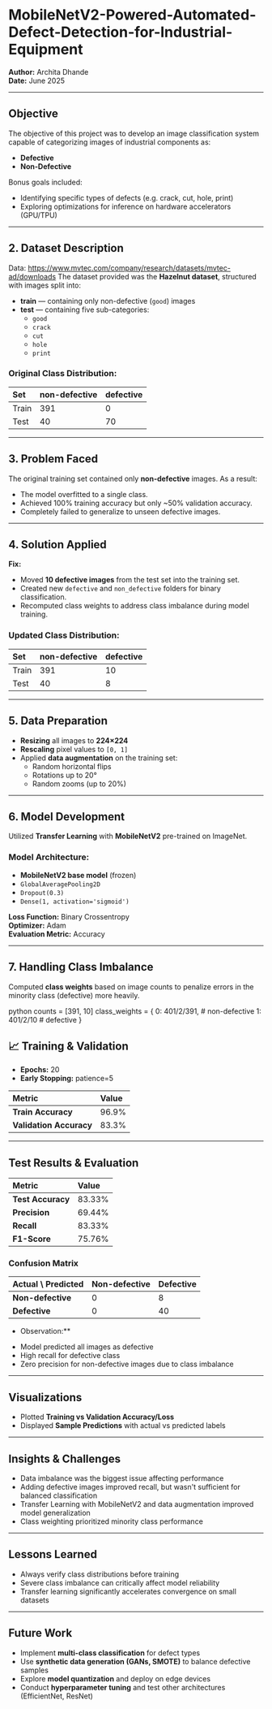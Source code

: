 # MobileNetV2-Powered-Automated-Defect-Detection-for-Industrial-Equipment

**Author:** Archita Dhande  
**Date:** June 2025  

---

## Objective

The objective of this project was to develop an image classification system capable of categorizing images of industrial components as:
- **Defective**
- **Non-Defective**

Bonus goals included:
- Identifying specific types of defects (e.g. crack, cut, hole, print)
- Exploring optimizations for inference on hardware accelerators (GPU/TPU)

---

## 2. Dataset Description
Data: https://www.mvtec.com/company/research/datasets/mvtec-ad/downloads
The dataset provided was the **Hazelnut dataset**, structured with images split into:
- **train** — containing only non-defective (`good`) images  
- **test** — containing five sub-categories:
  - `good`
  - `crack`
  - `cut`
  - `hole`
  - `print`

### Original Class Distribution:
| Set   | non-defective | defective |
|:------------|:----------------|:------------|
| Train | 391 | 0 |
| Test  | 40  | 70 |

---

## 3. Problem Faced

The original training set contained only **non-defective** images. As a result:
- The model overfitted to a single class.
- Achieved 100% training accuracy but only ~50% validation accuracy.
- Completely failed to generalize to unseen defective images.

---

## 4. Solution Applied

**Fix:**  
- Moved **10 defective images** from the test set into the training set.
- Created new `defective` and `non_defective` folders for binary classification.
- Recomputed class weights to address class imbalance during model training.

### Updated Class Distribution:
| Set   | non-defective | defective |
|:------------|:----------------|:------------|
| Train | 391 | 10 |
| Test  | 40  | 8 |

---

## 5. Data Preparation

- **Resizing** all images to **224×224**
- **Rescaling** pixel values to `[0, 1]`
- Applied **data augmentation** on the training set:
  - Random horizontal flips
  - Rotations up to 20°
  - Random zooms (up to 20%)

---

## 6. Model Development

Utilized **Transfer Learning** with **MobileNetV2** pre-trained on ImageNet.

### Model Architecture:
- **MobileNetV2 base model** (frozen)
- `GlobalAveragePooling2D`
- `Dropout(0.3)`
- `Dense(1, activation='sigmoid')`

**Loss Function:** Binary Crossentropy  
**Optimizer:** Adam  
**Evaluation Metric:** Accuracy  

---

## 7. Handling Class Imbalance

Computed **class weights** based on image counts to penalize errors in the minority class (defective) more heavily.

python
counts = [391, 10]
class_weights = {
    0: 401/2/391,  # non-defective
    1: 401/2/10    # defective
}


## 📈 Training & Validation

- **Epochs:** 20  
- **Early Stopping:** patience=5  

| Metric               | Value  |
|:---------------------|:--------|
| **Train Accuracy**       | 96.9%   |
| **Validation Accuracy**  | 83.3%   |

---

## Test Results & Evaluation

| Metric        | Value  |
|:---------------|:--------|
| **Test Accuracy**  | 83.33%  |
| **Precision**      | 69.44%  |
| **Recall**         | 83.33%  |
| **F1-Score**       | 75.76%  |

### Confusion Matrix  

| Actual \\ Predicted | Non-defective | Defective |
|:--------------------|:----------------|:-----------|
| **Non-defective**    | 0                | 8          |
| **Defective**        | 0                | 40         |

* Observation:**  
- Model predicted all images as defective  
- High recall for defective class  
- Zero precision for non-defective images due to class imbalance  

---

## Visualizations

- Plotted **Training vs Validation Accuracy/Loss**
- Displayed **Sample Predictions** with actual vs predicted labels  

---

## Insights & Challenges

- Data imbalance was the biggest issue affecting performance  
- Adding defective images improved recall, but wasn't sufficient for balanced classification  
- Transfer Learning with MobileNetV2 and data augmentation improved model generalization  
- Class weighting prioritized minority class performance  

---

## Lessons Learned

- Always verify class distributions before training  
- Severe class imbalance can critically affect model reliability  
- Transfer learning significantly accelerates convergence on small datasets  

---

## Future Work

- Implement **multi-class classification** for defect types  
- Use **synthetic data generation (GANs, SMOTE)** to balance defective samples  
- Explore **model quantization** and deploy on edge devices  
- Conduct **hyperparameter tuning** and test other architectures (EfficientNet, ResNet)


